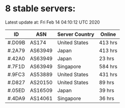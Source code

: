 # 8 stable servers:

Latest update at: Fri Feb 14 04:10:12 UTC 2020

| ID | ASN | Server Country | Online |
| -- | --- | -------------- | ------ |
| #.D09B | AS174 | United States | 413 hrs |
| #.2A79 | AS63949 | Japan | 413 hrs |
| #.42A0 | AS63949 | Japan | 23 hrs |
| #.7F1D | AS63949 | Singapore | 584 hrs |
| #.9FC3 | AS53889 | United States | 431 hrs |
| #.D827 | AS20150 | United States | 89 hrs |
| #.05ED | AS16509 | Japan | 39 hrs |
| #.4DA9 | AS14061 | Singapore | 36 hrs |

